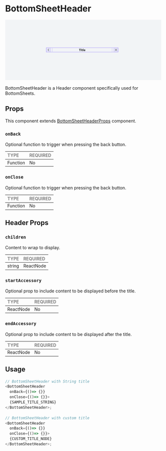 # BottomSheetHeader

![BottomSheetHeader](./BottomSheetHeader.png)

BottomSheetHeader is a Header component specifically used for BottomSheets.

## Props

This component extends [BottomSheetHeaderProps](../../Header/Header.types.ts) component.

### `onBack`

Optional function to trigger when pressing the back button.

| <span style="color:gray;font-size:14px">TYPE</span> | <span style="color:gray;font-size:14px">REQUIRED</span> |
| :-------------------------------------------------- | :------------------------------------------------------ |
| Function                                    | No                                                     |

### `onClose`

Optional function to trigger when pressing the back button.

| <span style="color:gray;font-size:14px">TYPE</span> | <span style="color:gray;font-size:14px">REQUIRED</span> |
| :-------------------------------------------------- | :------------------------------------------------------ |
| Function                                    | No                                                     |

## Header Props

### `children`

Content to wrap to display.

| <span style="color:gray;font-size:14px">TYPE</span> | <span style="color:gray;font-size:14px">REQUIRED</span> |
| :-------------------------------------------------- | :------------------------------------------------------ |
| string | ReactNode                                    | Yes                                                     |

### `startAccessory`

Optional prop to include content to be displayed before the title.

| <span style="color:gray;font-size:14px">TYPE</span> | <span style="color:gray;font-size:14px">REQUIRED</span> |
| :-------------------------------------------------- | :------------------------------------------------------ |
| ReactNode                                           | No                                                     |

### `endAccessory`

Optional prop to include content to be displayed after the title.

| <span style="color:gray;font-size:14px">TYPE</span> | <span style="color:gray;font-size:14px">REQUIRED</span> |
| :-------------------------------------------------- | :------------------------------------------------------ |
| ReactNode                                           | No                                                     |


## Usage

```javascript
// BottomSheetHeader with String title
<BottomSheetHeader 
  onBack={()=> {}}
  onClose={()=> {}}>
  {SAMPLE_TITLE_STRING}
</BottomSheetHeader>;

// BottomSheetHeader with custom title
<BottomSheetHeader 
  onBack={()=> {}}
  onClose={()=> {}}>
  {CUSTOM_TITLE_NODE}
</BottomSheetHeader>;
```
